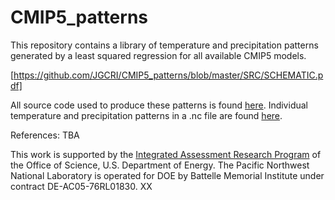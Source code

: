 # CMIP5_patterns
This repository contains a library of temperature and precipitation patterns generated by a least squared regression for all available CMIP5 models. 

[](https://github.com/JGCRI/CMIP5_patterns/blob/master/SRC/SCHEMATIC.pdf)
[https://github.com/JGCRI/CMIP5_patterns/blob/master/SRC/SCHEMATIC.pdf]



All source code used to produce these patterns is found [here](https://github.com/JGCRI/CMIP5_patterns/tree/master/SRC). Individual temperature and precipitation patterns in a .nc file are found [here](https://github.com/JGCRI/CMIP5_patterns/tree/master/DATA).

References:
TBA

This work is supported by the [Integrated Assessment Research Program](http://science.energy.gov/ber/research/cesd/integrated-assessment-of-global-climate-change/) of the Office of Science, U.S. Department of Energy. The Pacific Northwest National Laboratory is operated for DOE by Battelle Memorial Institute under contract DE-AC05-76RL01830.
XX
